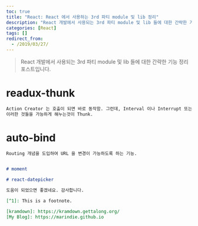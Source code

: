 ```yaml
---
toc: true
title: "React: React 에서 사용하는 3rd 파티 module 및 lib 정리"
description: "React 개발에서 사용되는 3rd 파티 module 및 lib 들에 대한 간략한 기능 정리 포스트입니다."
categories: [React]
tags: []
redirect_from:
  - /2019/03/27/
---
```


> React 개발에서 사용되는 3rd 파티 module 및 lib 들에 대한 간략한 기능 정리 포스트입니다.

# readux-thunk

```md
Action Creator 는 호출이 되면 바로 동작함. 그런데, Interval 이나 Interrupt 또는 Data 일부 처리 후 Event 호출이 필요할 때 있음
이러한 것들을 가능하게 해누는것이 Thunk.
```

# auto-bind

```md
Routing 개념을 도입하여 URL 을 변경이 가능하도록 하는 기능.
```

```md

# moment

# react-datepicker

도움이 되었으면 좋겠네요. 감사합니다.

[^1]: This is a footnote.

[kramdown]: https://kramdown.gettalong.org/
[My Blog]: https://marindie.github.io